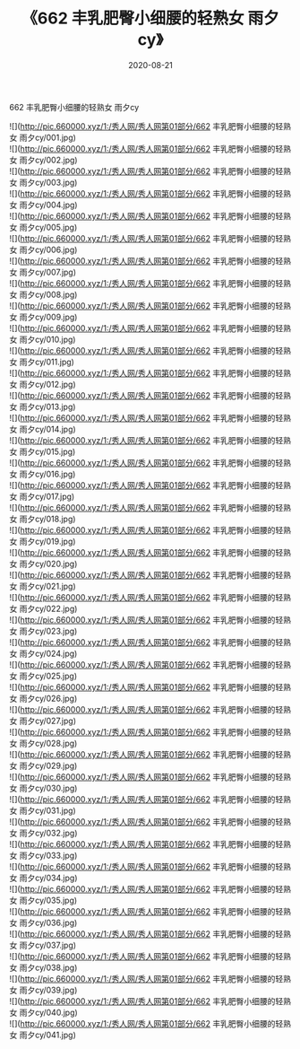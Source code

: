 ﻿---
layout: post
title:  《662 丰乳肥臀小细腰的轻熟女 雨夕cy》
date:   2020-08-21
img: http://pic.660000.xyz/1:/秀人网/秀人网第01部分/662 丰乳肥臀小细腰的轻熟女 雨夕cy/000.jpg
categories: [美女, 清纯, 唯美]
---

662 丰乳肥臀小细腰的轻熟女 雨夕cy

  ![](http://pic.660000.xyz/1:/秀人网/秀人网第01部分/662 丰乳肥臀小细腰的轻熟女 雨夕cy/001.jpg) <br> ![](http://pic.660000.xyz/1:/秀人网/秀人网第01部分/662 丰乳肥臀小细腰的轻熟女 雨夕cy/002.jpg) <br> ![](http://pic.660000.xyz/1:/秀人网/秀人网第01部分/662 丰乳肥臀小细腰的轻熟女 雨夕cy/003.jpg) <br> ![](http://pic.660000.xyz/1:/秀人网/秀人网第01部分/662 丰乳肥臀小细腰的轻熟女 雨夕cy/004.jpg) <br> ![](http://pic.660000.xyz/1:/秀人网/秀人网第01部分/662 丰乳肥臀小细腰的轻熟女 雨夕cy/005.jpg) <br> ![](http://pic.660000.xyz/1:/秀人网/秀人网第01部分/662 丰乳肥臀小细腰的轻熟女 雨夕cy/006.jpg) <br> ![](http://pic.660000.xyz/1:/秀人网/秀人网第01部分/662 丰乳肥臀小细腰的轻熟女 雨夕cy/007.jpg) <br> ![](http://pic.660000.xyz/1:/秀人网/秀人网第01部分/662 丰乳肥臀小细腰的轻熟女 雨夕cy/008.jpg) <br> ![](http://pic.660000.xyz/1:/秀人网/秀人网第01部分/662 丰乳肥臀小细腰的轻熟女 雨夕cy/009.jpg) <br> ![](http://pic.660000.xyz/1:/秀人网/秀人网第01部分/662 丰乳肥臀小细腰的轻熟女 雨夕cy/010.jpg) <br> ![](http://pic.660000.xyz/1:/秀人网/秀人网第01部分/662 丰乳肥臀小细腰的轻熟女 雨夕cy/011.jpg) <br> ![](http://pic.660000.xyz/1:/秀人网/秀人网第01部分/662 丰乳肥臀小细腰的轻熟女 雨夕cy/012.jpg) <br> ![](http://pic.660000.xyz/1:/秀人网/秀人网第01部分/662 丰乳肥臀小细腰的轻熟女 雨夕cy/013.jpg) <br> ![](http://pic.660000.xyz/1:/秀人网/秀人网第01部分/662 丰乳肥臀小细腰的轻熟女 雨夕cy/014.jpg) <br> ![](http://pic.660000.xyz/1:/秀人网/秀人网第01部分/662 丰乳肥臀小细腰的轻熟女 雨夕cy/015.jpg) <br> ![](http://pic.660000.xyz/1:/秀人网/秀人网第01部分/662 丰乳肥臀小细腰的轻熟女 雨夕cy/016.jpg) <br> ![](http://pic.660000.xyz/1:/秀人网/秀人网第01部分/662 丰乳肥臀小细腰的轻熟女 雨夕cy/017.jpg) <br> ![](http://pic.660000.xyz/1:/秀人网/秀人网第01部分/662 丰乳肥臀小细腰的轻熟女 雨夕cy/018.jpg) <br> ![](http://pic.660000.xyz/1:/秀人网/秀人网第01部分/662 丰乳肥臀小细腰的轻熟女 雨夕cy/019.jpg) <br> ![](http://pic.660000.xyz/1:/秀人网/秀人网第01部分/662 丰乳肥臀小细腰的轻熟女 雨夕cy/020.jpg) <br> ![](http://pic.660000.xyz/1:/秀人网/秀人网第01部分/662 丰乳肥臀小细腰的轻熟女 雨夕cy/021.jpg) <br> ![](http://pic.660000.xyz/1:/秀人网/秀人网第01部分/662 丰乳肥臀小细腰的轻熟女 雨夕cy/022.jpg) <br> ![](http://pic.660000.xyz/1:/秀人网/秀人网第01部分/662 丰乳肥臀小细腰的轻熟女 雨夕cy/023.jpg) <br> ![](http://pic.660000.xyz/1:/秀人网/秀人网第01部分/662 丰乳肥臀小细腰的轻熟女 雨夕cy/024.jpg) <br> ![](http://pic.660000.xyz/1:/秀人网/秀人网第01部分/662 丰乳肥臀小细腰的轻熟女 雨夕cy/025.jpg) <br> ![](http://pic.660000.xyz/1:/秀人网/秀人网第01部分/662 丰乳肥臀小细腰的轻熟女 雨夕cy/026.jpg) <br> ![](http://pic.660000.xyz/1:/秀人网/秀人网第01部分/662 丰乳肥臀小细腰的轻熟女 雨夕cy/027.jpg) <br> ![](http://pic.660000.xyz/1:/秀人网/秀人网第01部分/662 丰乳肥臀小细腰的轻熟女 雨夕cy/028.jpg) <br> ![](http://pic.660000.xyz/1:/秀人网/秀人网第01部分/662 丰乳肥臀小细腰的轻熟女 雨夕cy/029.jpg) <br> ![](http://pic.660000.xyz/1:/秀人网/秀人网第01部分/662 丰乳肥臀小细腰的轻熟女 雨夕cy/030.jpg) <br> ![](http://pic.660000.xyz/1:/秀人网/秀人网第01部分/662 丰乳肥臀小细腰的轻熟女 雨夕cy/031.jpg) <br> ![](http://pic.660000.xyz/1:/秀人网/秀人网第01部分/662 丰乳肥臀小细腰的轻熟女 雨夕cy/032.jpg) <br> ![](http://pic.660000.xyz/1:/秀人网/秀人网第01部分/662 丰乳肥臀小细腰的轻熟女 雨夕cy/033.jpg) <br> ![](http://pic.660000.xyz/1:/秀人网/秀人网第01部分/662 丰乳肥臀小细腰的轻熟女 雨夕cy/034.jpg) <br> ![](http://pic.660000.xyz/1:/秀人网/秀人网第01部分/662 丰乳肥臀小细腰的轻熟女 雨夕cy/035.jpg) <br> ![](http://pic.660000.xyz/1:/秀人网/秀人网第01部分/662 丰乳肥臀小细腰的轻熟女 雨夕cy/036.jpg) <br> ![](http://pic.660000.xyz/1:/秀人网/秀人网第01部分/662 丰乳肥臀小细腰的轻熟女 雨夕cy/037.jpg) <br> ![](http://pic.660000.xyz/1:/秀人网/秀人网第01部分/662 丰乳肥臀小细腰的轻熟女 雨夕cy/038.jpg) <br> ![](http://pic.660000.xyz/1:/秀人网/秀人网第01部分/662 丰乳肥臀小细腰的轻熟女 雨夕cy/039.jpg) <br> ![](http://pic.660000.xyz/1:/秀人网/秀人网第01部分/662 丰乳肥臀小细腰的轻熟女 雨夕cy/040.jpg) <br> ![](http://pic.660000.xyz/1:/秀人网/秀人网第01部分/662 丰乳肥臀小细腰的轻熟女 雨夕cy/041.jpg) <br>